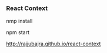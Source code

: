 
<h3>React Context</h3>
<p>nmp install</p>
<p>npm start</p>

<a  href="http://rajjubajra.github.io/react-context" target="_blank">http://rajjubajra.github.io/react-context</a>